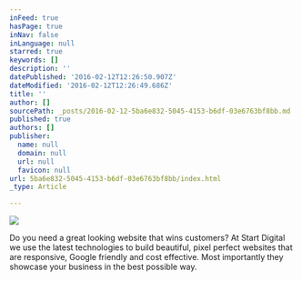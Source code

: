 ```yaml
---
inFeed: true
hasPage: true
inNav: false
inLanguage: null
starred: true
keywords: []
description: ''
datePublished: '2016-02-12T12:26:50.907Z'
dateModified: '2016-02-12T12:26:49.686Z'
title: ''
author: []
sourcePath: _posts/2016-02-12-5ba6e832-5045-4153-b6df-03e6763bf8bb.md
published: true
authors: []
publisher:
  name: null
  domain: null
  url: null
  favicon: null
url: 5ba6e832-5045-4153-b6df-03e6763bf8bb/index.html
_type: Article

---
```

![](https://the-grid-user-content.s3-us-west-2.amazonaws.com/f19b0ad4-b418-46e1-b3c0-91f782660e5c.png)

Do you need a great looking website that wins customers? At Start Digital we use the latest technologies to build beautiful, pixel perfect websites that are responsive, Google friendly and cost effective. Most importantly they showcase your business in the best possible way.